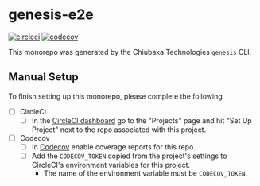 # genesis-e2e

[![circleci](https://circleci.com/gh/genesis/genesis-e2e.svg?style=shield)](https://app.circleci.com/pipelines/github/genesis/genesis-e2e?filter=all)
[![codecov](https://codecov.io/gh/genesis/genesis-e2e/branch/master/graph/badge.svg?token=RV9CfKz4GB)](https://codecov.io/gh/genesis/genesis-e2e)

This monorepo was generated by the Chiubaka Technologies `genesis` CLI.

## Manual Setup
To finish setting up this monorepo, please complete the following
- [ ] CircleCI
  - [ ] In the [CircleCI dashboard](https://app.circleci.com/dashboard) go to the "Projects" page and hit "Set Up Project" next to the repo associated with this project.
- [ ] Codecov
  - [ ] In [Codecov](https://app.codecov.io/gh/+) enable coverage reports for this repo.
  - [ ] Add the `CODECOV_TOKEN` copied from the project's settings to CircleCI's environment variables for this project.
    - The name of the environment variable must be `CODECOV_TOKEN`.
